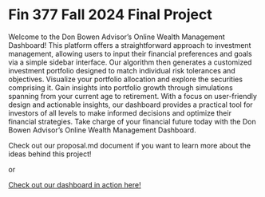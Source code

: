 # Fin 377 Fall 2024 Final Project
Welcome to the Don Bowen Advisor’s Online Wealth Management Dashboard! This platform offers a straightforward approach to investment management, allowing users to input their financial preferences and goals via a simple sidebar interface. Our algorithm then generates a customized investment portfolio designed to match individual risk tolerances and objectives. Visualize your portfolio allocation and explore the securities comprising it. Gain insights into portfolio growth through simulations spanning from your current age to retirement. With a focus on user-friendly design and actionable insights, our dashboard provides a practical tool for investors of all levels to make informed decisions and optimize their financial strategies. Take charge of your financial future today with the Don Bowen Advisor’s Online Wealth Management Dashboard.

Check out our proposal.md document if you want to learn more about the ideas behind this project!

or

[Check out our dashboard in action here!](https://wealth-advisor-dashboard-zxeuck5wssugu23mf7cjon.streamlit.app/)

